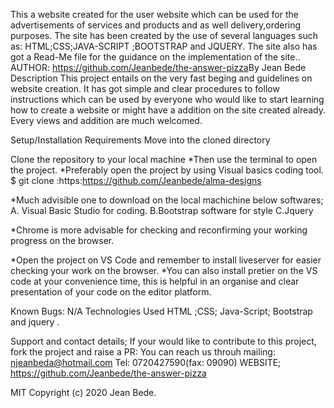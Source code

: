 This a website created for the user website which can be used for the advertisements of services and products and as well delivery,ordering purposes. The site has been created by the use of several languages such as: HTML;CSS;JAVA-SCRIPT ;BOOTSTRAP and JQUERY. The site also has got a Read-Me file for the guidance on the implementation of the site..
AUTHOR: <https://github.com/Jeanbede/the-answer-pizza>By Jean Bede
Description
This project entails on the very fast beging and guidelines on website creation. It has got simple and clear procedures to follow instructions which can be used by everyone who would like to start learning how to create a website or might have a addition on the site created already. Every views and addition are much welcomed.

Setup/Installation Requirements
Move into the cloned directory

Clone the repository to your local machine *Then use the terminal to open the project. *Preferably open the project by using Visual basics coding tool. $ git clone :https:https://github.com/Jeanbede/alma-designs

*Much advisible one to download on the local machichine below softwares; 
A. Visual Basic Studio for coding.
B.Bootstrap software for style
C.Jquery

*Chrome is more advisable for checking and reconfirming your working progress on the browser. 

*Open the project on VS Code and remember to install  liveserver for easier checking your work on the browser. 
*You can also install pretier on the VS code at your convenience time, this is helpful in an organise and clear presentation of your code on the editor platform.

Known Bugs:
N/A
Technologies Used
HTML ;CSS; Java-Script; Bootstrap and jquery .

Support and contact details;
If your would like to contribute to this project, fork the project and raise a PR: You can reach us throuh mailing: <njeanbeda@hotmail.com> Tel: 0720427590(fax: 09090) WEBSITE; https://github.com/Jeanbede/the-answer-pizza

<License>
MIT Copyright (c) 2020 Jean Bede.